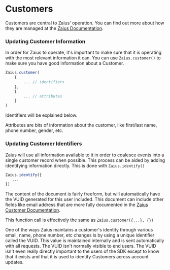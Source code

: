 # Customers

Customers are central to Zaius' operation. You can find out more about how they are managed at the [Zaius Documentation](https://developer.zaius.com/core-concepts/overview/customers).

### Updating Customer Information

In order for Zaius to operate, it's important to make sure that it is operating with the most relevant information it can. You can use `Zaius.customer()` to make sure you have good information about a Customer.

```typescript
Zaius.customer(
    {
        ... // identifiers
    },
    {
        ... // attributes
    }
)
```

Identifiers will be explained below.

Attributes are bits of information about the customer, like first/last name, phone number, gender, etc.

### Updating Customer Identifiers

Zaius will use all information available to it in order to coalesce events into a single customer record when possible. This process can be aided by adding identifying information directly. This is done with `Zaius.identify()`

```typescript
Zaius.identify({
   ...
})
```

The content of the document is fairly freeform, but will automatically have the VUID generated for this user included. This document can include other fields like email address that are more fully documented in the [Zaius Customer Documentation](https://developer.zaius.com/core-concepts/overview/customers).

This function call is effectively the same as `Zaius.customer({...}, {})`

One of the ways Zaius maintains a customer's identity through various email, name, phone number, etc changes is by using a unique identifier called the VUID. This value is maintained internally and is sent automatically with all requests. The VUID isn't normally visible to end users. The VUID isn't even really directly important to the users of the SDK except to know that it exists and that it is used to identify Customers across account updates.

